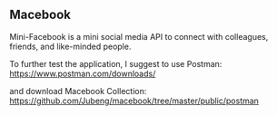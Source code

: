 ## Macebook

Mini-Facebook is a mini social media API to connect with colleagues, friends, and like-minded people.

To further test the application, I suggest to use Postman: https://www.postman.com/downloads/

and download Macebook Collection: https://github.com/Jubeng/macebook/tree/master/public/postman
